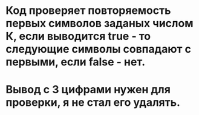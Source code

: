 # Код проверяет повторяемость первых символов заданых числом К, если выводится true - то следующие символы совпадают с первыми, если false - нет.
# Вывод с 3 цифрами нужен для проверки, я не стал его удалять.
